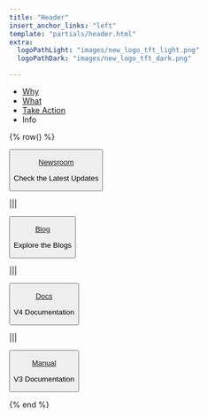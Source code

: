 ```yaml
---
title: "Header"
insert_anchor_links: "left"
template: "partials/header.html"
extra:
  logoPathLight: "images/new_logo_tft_light.png"
  logoPathDark: "images/new_logo_tft_dark.png"

---
```


- [Why]("/why")
- [What]("/what")
- [Take Action]("/action")
- Info


{% row() %}

<button class="dropdown" onclick="window.location.href='/newsroom'">

[Newsroom](/newsroom)
<br>
<p class="text-sm">Check the Latest Updates</p>

</button>

|||

<button class="dropdown" onclick="window.location.href='/blog'">

[Blog](/blog)
<br>
<p class="text-sm">Explore the Blogs</p>

</button>

|||

<button class="dropdown" onclick="openInNewTab('https&#58;//docs.threefold.io/docs/introduction')">

[Docs](https://docs.threefold.io)
<br>
<p class="text-sm">V4 Documentation</p>

</button>

|||

<button class="dropdown" onclick="openInNewTab('https&#58;//manual.grid.tf/')">

[Manual](https://manual.grid.tf/)
<br>
<p class="text-sm">V3 Documentation</p>

</button>



{% end %}

